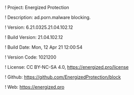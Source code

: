 ! Project: Energized Protection

! Description: ad.porn.malware blocking.

! Version: 6.21.0325.21.04.102.12

! Build Version: 21.04.102.12

! Build Date: Mon, 12 Apr 21 12:00:54

! Version Code: 1021200

! License: CC BY-NC-SA 4.0, https://energized.pro/license

! Github: https://github.com/EnergizedProtection/block

! Web: https://energized.pro
